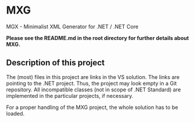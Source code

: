 ﻿# MXG
MGX - Minimalist XML Generator for .NET / .NET Core

**Please see the README.md in the root directory for further details about MXG.**

## Description of this project

The (most) files in this project are links in the VS solution.
The links are pointing to the .NET project. Thus, the project may look empty in a Git repository.
All incompatible classes (not in scope of .NET Standard) are implemented in the particular projects, if necessary.

For a proper handling of the MXG project, the whole solution has to be loaded.

